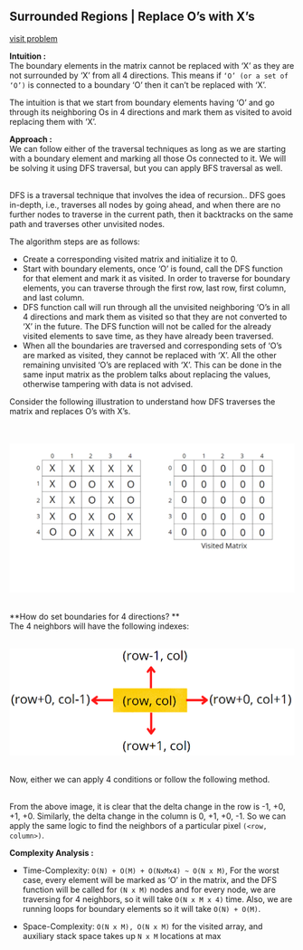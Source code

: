 ## Surrounded Regions | Replace O’s with X’s

[visit problem](https://takeuforward.org/graph/surrounded-regions-replace-os-with-xs/)

**Intuition :**<br/>
The boundary elements in the matrix cannot be replaced with ‘X’ as they are not surrounded by ‘X’ from all 4 directions. This means if `‘O’ (or a set of ‘O’)` is connected to a boundary ‘O’ then it can’t be replaced with ‘X’. <br/>

The intuition is that we start from boundary elements having ‘O’ and go through its neighboring Os in 4 directions and mark them as visited to avoid replacing them with ‘X’. <br/>

**Approach :**<br/>
We can follow either of the traversal techniques as long as we are starting with a boundary element and marking all those Os connected to it. We will be solving it using DFS traversal, but you can apply BFS traversal as well. <br/> <br/>

DFS is a traversal technique that involves the idea of recursion.. DFS goes in-depth, i.e., traverses all nodes by going ahead, and when there are no further nodes to traverse in the current path, then it backtracks on the same path and traverses other unvisited nodes.<br/>

The algorithm steps are as follows: <br/>

-   Create a corresponding visited matrix and initialize it to 0.
-   Start with boundary elements, once ‘O’ is found, call the DFS function for that element and mark it as visited. In order to traverse for boundary elements, you can traverse through the first row, last row, first column, and last column.
-   DFS function call will run through all the unvisited neighboring ‘O’s in all 4 directions and mark them as visited so that they are not converted to ‘X’ in the future. The DFS function will not be called for the already visited elements to save time, as they have already been traversed.
-   When all the boundaries are traversed and corresponding sets of ‘O’s are marked as visited, they cannot be replaced with ‘X’. All the other remaining unvisited ‘O’s are replaced with ‘X’. This can be done in the same input matrix as the problem talks about replacing the values, otherwise tampering with data is not advised.

Consider the following illustration to understand how DFS traverses the matrix and replaces O’s with X’s.<br/><br/><br/>

![CHEESE!](./image.gif)<br/><br/>

**How do set boundaries for 4 directions? **<br/>
The 4 neighbors will have the following indexes:<br/><br/>

![CHEESE!](./new_row_col.png)<br/><br/>

Now, either we can apply 4 conditions or follow the following method. <br/><br/>

From the above image, it is clear that the delta change in the row is -1, +0, +1, +0. Similarly, the delta change in the column is 0, +1, +0, -1. So we can apply the same logic to find the neighbors of a particular pixel `(<row, column>)`. <br/>

**Complexity Analysis :**<br>

-   Time-Complexity: `O(N) + O(M) + O(NxMx4) ~ O(N x M)`, For the worst case, every element will be marked as ‘O’ in the matrix, and the DFS function will be called for `(N x M)` nodes and for every node, we are traversing for 4 neighbors, so it will take `O(N x M x 4)` time. Also, we are running loops for boundary elements so it will take `O(N) + O(M)`.

-   Space-Complexity: `O(N x M), O(N x M)` for the visited array, and auxiliary stack space takes up `N x M` locations at max
